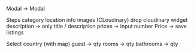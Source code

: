 Modal -> Modal

Steps
category
location
info
images (CLoudinary) drop cloudinary widget
description -> only title / description
prices -> input number Price
    -> save listings

Select country (with map)
guest -> qty
rooms -> qty
bathrooms -> qty


